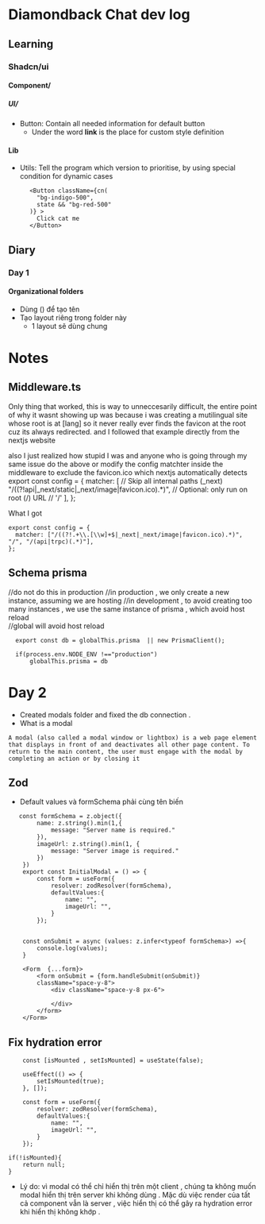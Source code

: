 # Diamondback Chat dev log

## Learning
### Shadcn/ui 
#### Component/
##### UI/
- Button: Contain all needed information for default button
    - Under the word **link** is the place for custom style definition

#### Lib
- Utils: Tell the program which version to prioritise, by using special condition for dynamic cases

```
      <Button className={cn(
        "bg-indigo-500",
        state && "bg-red-500"
      )} >     
        Click cat me
      </Button>
```

## Diary

### Day 1

#### Organizational folders

- Dùng () để tạo tên
- Tạo layout riêng trong folder này
  - 1 layout sẽ dùng chung 

# Notes

## Middleware.ts

Only thing that worked, this is way to unneccesarily difficult, the entire point of why it wasnt showing up was because i was creating a mutilingual site whose root is at [lang] so it never really ever finds the favicon at the root cuz its always redirected. and I followed that example directly from the nextjs website

also I just realized how stupid I was and anyone who is going through my same issue do the above or modify the config matchter inside the middleware to exclude the favicon.ico which nextjs automatically detects
export const config = { matcher: [ // Skip all internal paths (_next) "/((?!api|_next/static|_next/image|favicon.ico).*)", // Optional: only run on root (/) URL // '/' ], };

What I got 

```
export const config = {
  matcher: ["/((?!.+\\.[\\w]+$|_next|_next/image|favicon.ico).*)", "/", "/(api|trpc)(.*)"],
};
```


## Schema prisma
//do not do this in production 
//in production , we only create a new instance, assuming we are hosting 
//in development , to avoid creating too many instances , we use the same instance of prisma , which avoid host reload  
//global will avoid host reload

```
  export const db = globalThis.prisma  || new PrismaClient();

  if(process.env.NODE_ENV !=="production") 
      globalThis.prisma = db
```

# Day 2
- Created modals folder and fixed the db connection .
- What is a modal 
```
A modal (also called a modal window or lightbox) is a web page element that displays in front of and deactivates all other page content. To return to the main content, the user must engage with the modal by completing an action or by closing it
```

## Zod

- Default values và formSchema phải cùng tên biến 


```
   const formSchema = z.object({
        name: z.string().min(1,{
            message: "Server name is required."
        }),
        imageUrl: z.string().min(1, {
            message: "Server image is required."
        })
    })
    export const InitialModal = () => {
        const form = useForm({
            resolver: zodResolver(formSchema),
            defaultValues:{
                name: "",
                imageUrl: "",
            }
        }); 


    const onSubmit = async (values: z.infer<typeof formSchema>) =>{
        console.log(values);
    }
```


```
    <Form  {...form}>
        <form onSubmit = {form.handleSubmit(onSubmit)} 
        className="space-y-8">
            <div className="space-y-8 px-6">

            </div>
        </form>
    </Form>
```

## Fix hydration error
```
    const [isMounted , setIsMounted] = useState(false);
    
    useEffect(() => {
        setIsMounted(true);
    }, []);
    
    const form = useForm({
        resolver: zodResolver(formSchema),
        defaultValues:{
            name: "",
            imageUrl: "",
        }
    }); 
```

```
if(!isMounted){
    return null;
}
```

- Lý do: vì modal có thể chỉ hiển thị trên một client , chúng ta không muốn modal hiển thị trên server khi không dùng . Mặc dù việc render của tất cả component vẫn là server , việc hiển thị có thể gây ra hydration error khi hiển thị không khớp .


